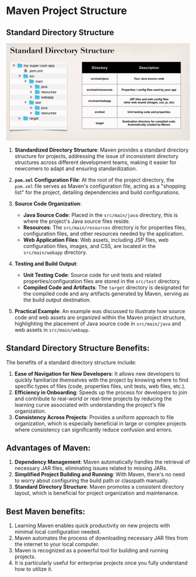 # Maven Project Structure
## Standard Directory Structure
![alt text](<Images/Screenshot from 2024-02-05 17-29-00.png>)
1. **Standardized Directory Structure**: Maven provides a standard directory structure for projects, addressing the issue of inconsistent directory structures across different development teams, making it easier for newcomers to adapt and ensuring standardization.

2. **`pom.xml` Configuration File**: At the root of the project directory, the `pom.xml` file serves as Maven's configuration file, acting as a "shopping list" for the project, detailing dependencies and build configurations.

3. **Source Code Organization**:
   - **Java Source Code**: Placed in the `src/main/java` directory, this is where the project's Java source files reside.
   - **Resources**: The `src/main/resources` directory is for properties files, configuration files, and other resources needed by the application.
   - **Web Application Files**: Web assets, including JSP files, web configuration files, images, and CSS, are located in the `src/main/webapp` directory.

4. **Testing and Build Output**:
   - **Unit Testing Code**: Source code for unit tests and related properties/configuration files are stored in the `src/test` directory.
   - **Compiled Code and Artifacts**: The `target` directory is designated for the compiled code and any artifacts generated by Maven, serving as the build output destination.

5. **Practical Example**: An example was discussed to illustrate how source code and web assets are organized within the Maven project structure, highlighting the placement of Java source code in `src/main/java` and web assets in `src/main/webapp`.

## Standard Directory Structure Benefits:
The benefits of a standard directory structure include:
1. **Ease of Navigation for New Developers**: It allows new developers to quickly familiarize themselves with the project by knowing where to find specific types of files (code, properties files, unit tests, web files, etc.).
2. **Efficiency in Onboarding**: Speeds up the process for developers to join and contribute to real-world or real-time projects by reducing the learning curve associated with understanding the project's file organization.
3. **Consistency Across Projects**: Provides a uniform approach to file organization, which is especially beneficial in large or complex projects where consistency can significantly reduce confusion and errors.

## Advantages of Maven:
1. **Dependency Management**: Maven automatically handles the retrieval of necessary JAR files, eliminating issues related to missing JARs.
2. **Simplified Project Building and Running**: With Maven, there's no need to worry about configuring the build path or classpath manually.
3. **Standard Directory Structure**: Maven promotes a consistent directory layout, which is beneficial for project organization and maintenance.


## Best Maven benefits:
1. Learning Maven enables quick productivity on new projects with minimal local configuration needed.
2. Maven automates the process of downloading necessary JAR files from the internet to your local computer.
3. Maven is recognized as a powerful tool for building and running projects.
4. It is particularly useful for enterprise projects once you fully understand how to utilize it.